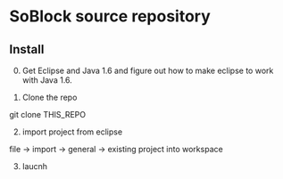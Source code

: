 # SoBlock source repository

## Install

0) Get Eclipse and Java 1.6 and figure out how to make eclipse to work with Java 1.6.

1) Clone the repo

git clone THIS_REPO

2) import project from eclipse

file -> import -> general -> existing project into workspace

3) laucnh
 

